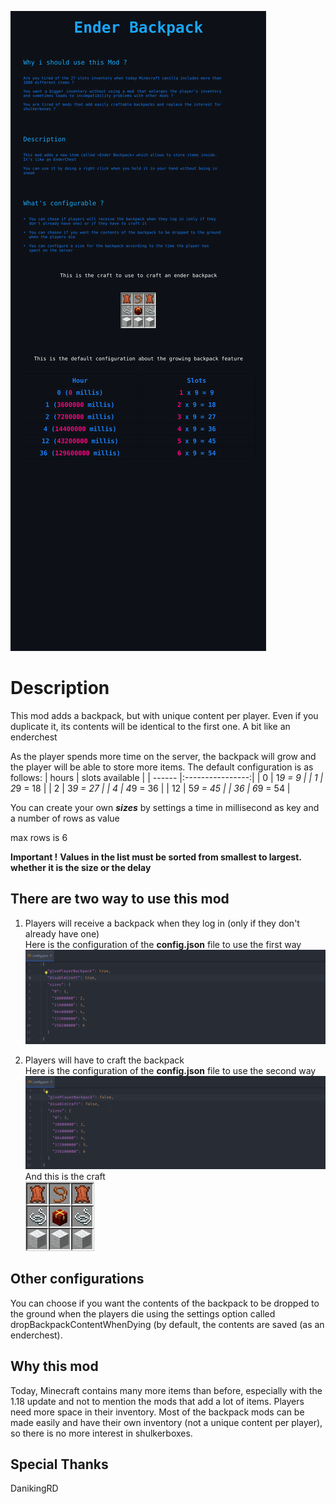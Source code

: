 ![](./docs/readme.svg)

# Description
This mod adds a backpack, but with unique content per player. Even if you duplicate it, its contents will be identical to the first one. A bit like an enderchest

As the player spends more time on the server, the backpack will grow and the player will be able to store more items. The default configuration is as follows:
| hours  | slots available                       |
| ------ |:----------------:| 
|    0   | 1*9 = 9          |
|    1   | 2*9 = 18         |
|    2   | 3*9 = 27         |
|    4   | 4*9 = 36         |
|   12   | 5*9 = 45         |
|   36   | 6*9 = 54         |

You can create your own ***sizes*** by settings a time in millisecond as key and a number of rows as value

max rows is 6


**Important !**
**Values in the list must be sorted from smallest to largest. whether it is the size or the delay**


## There are two way to use this mod
1. Players will receive a backpack when they log in (only if they don't already have one)<br />Here is the configuration of the **config.json** file to use the first way<br/>![Alt text](https://github.com/AmibeSkyfy16/EnderBackpack/blob/1.18.2/images/config_first_way.png)

2. Players will have to craft the backpack<br/>Here is the configuration of the **config.json** file to use the second way<br/>![Alt text](https://github.com/AmibeSkyfy16/EnderBackpack/blob/1.18.2/images/config_second_way.png?raw=true)<br/>And this is the craft<br/>![Alt text](https://github.com/AmibeSkyfy16/EnderBackpack/blob/1.18.2/images/craft.png?raw=true)


## Other configurations
You can choose if you want the contents of the backpack to be dropped to the ground when the players die using the settings option called dropBackpackContentWhenDying (by default, the contents are saved (as an enderchest). 

## Why this mod
Today, Minecraft contains many more items than before, especially with the 1.18 update and not to mention the mods that add a lot of items. Players need more space in their inventory. Most of the backpack mods can be made easily and have their own inventory (not a unique content per player), so there is no more interest in shulkerboxes.

## Special Thanks
DanikingRD
